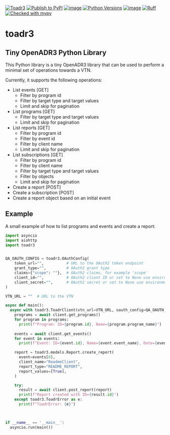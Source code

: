 [![Toadr3](https://github.com/prelectai/toadr3/actions/workflows/test.yml/badge.svg?branch=main)](https://github.com/prelectai/toadr3/actions/workflows/test.yml)
[![Publish to PyPI](https://github.com/prelectai/toadr3/actions/workflows/publish.yml/badge.svg?branch=main)](https://github.com/prelectai/toadr3/actions/workflows/publish.yml)
[![image](https://img.shields.io/pypi/v/toadr3?label=pypi)](https://pypi.python.org/pypi/toadr3)
[![Python Versions](https://img.shields.io/pypi/pyversions/toadr3)](https://pypi.python.org/pypi/toadr3)
[![image](https://img.shields.io/pypi/l/toadr3.svg)](https://github.com/prelectai/toadr3/blob/main/LICENSE)
[![Ruff](https://img.shields.io/endpoint?url=https://raw.githubusercontent.com/astral-sh/ruff/main/assets/badge/v2.json)](https://github.com/astral-sh/ruff)
[![Checked with mypy](https://www.mypy-lang.org/static/mypy_badge.svg)](https://mypy-lang.org/)

# toadr3

## Tiny OpenADR3 Python Library

This Python library is a tiny OpenADR3 library that can be used to perform a minimal set of
operations towards a VTN.

Currently, it supports the following operations:

- List events [GET]
  - Filter by program id
  - Filter by target type and target values
  - Limit and skip for pagination
- List programs [GET]
  - Filter by target type and target values
  - Limit and skip for pagination
- List reports [GET]
  - Filter by program id
  - Filter by event id
  - Filter by client name
  - Limit and skip for pagination
- List subscriptions [GET]
  - Filter by program id
  - Filter by client name
  - Filter by target type and target values
  - Filter by objects
  - Limit and skip for pagination
- Create a report [POST]
- Create a subscription [POST]
- Create a report object based on an initial event

## Example
A small example of how to list programs and events and create a report:

```python
import asyncio
import aiohttp
import toadr3


QA_OAUTH_CONFIG = toadr3.OAuthConfig(
    token_url="",          # URL to the OAuth2 token endpoint
    grant_type="",         # OAuth2 grant type
    claims={"scope": ""},  # OAuth2 claims, for example 'scope'
    client_id="",          # OAuth2 client ID or set to None use environment variable
    client_secret="",      # OAuth2 secret or set to None use environment variable
)

VTN_URL = ""  # URL to the VTN

async def main():
  async with toadr3.ToadrClient(vtn_url=VTN_URL, oauth_config=QA_OAUTH_CONFIG) as client:
    programs = await client.get_programs()
    for program in programs:
      print(f"Program: ID={program.id}, Name={program.program_name}")
        
    events = await client.get_events()
    for event in events:
      print(f"Event: ID={event.id}, Name={event.event_name}, Date={event.created_date_time}")

    report = toadr3.models.Report.create_report(
      event=events[0],
      client_name="ReadmeClient",
      report_type="README_REPORT",
      report_values=[True],
    )

    try:
      result = await client.post_report(report)
      print(f"Report created with ID={result.id}")
    except toadr3.ToadrError as e:
      print(f"ToadrError: {e}")
 


if __name__ == '__main__':
  asyncio.run(main())
```